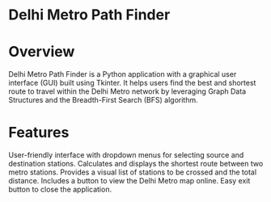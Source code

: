 # Delhi Metro Path Finder

# Overview

Delhi Metro Path Finder is a Python application with a graphical user interface (GUI) built using Tkinter. It helps users find the best and shortest route to travel within the Delhi Metro network by leveraging Graph Data Structures and the Breadth-First Search (BFS) algorithm.

# Features

User-friendly interface with dropdown menus for selecting source and destination stations.
Calculates and displays the shortest route between two metro stations.
Provides a visual list of stations to be crossed and the total distance.
Includes a button to view the Delhi Metro map online.
Easy exit button to close the application.

